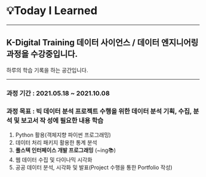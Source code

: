 # 💡Today I Learned 

-------------

## K-Digital Training 데이터 사이언스 / 데이터 엔지니어링 과정을 수강중입니다.

하루의 학습 기록을 하는 공간입니다.

---------

### 과정 기간 : 2021.05.18 ~ 2021.10.08 

### 과정 목표 : 빅 데이터 분석 프로젝트 수행을 위한 데이터 분석 기획, 수집, 분석 및 보고서 작 성에 필요한 내용 학습

1. Python 활용(객체지향 파이썬 프로그래밍)
2. 데이터 처리 패키지 활용한 통계 분석
3. **풀스텍 인터페이스 개발 프로그래밍** (~ing📚) 
4. 웹 데이터 수집 및 다이나믹 시각화
5. 공공 데이터 분석, 시각화 및 발표(Project 수행을 통한 Portfolio 작성)


